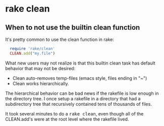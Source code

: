 # rake clean

## When to not use the builtin clean function

It's pretty common to use the clean function in rake:

```ruby
  require 'rake/clean'
  CLEAN.add("my.file")
```

What new users may not realize is that this builtin clean task has default behavior that may not be desired:
* Clean auto-removes temp-files (emacs style, files ending in "~")
* Clean works hierarchically.

The hierarchical behavior can be bad news if the rakefile is low enough in the directory tree.  I once setup a rakefile in a directory that had a subdirectory tree that recursively contained tens of thousands of files.  

It took several minutes to do a <tt>rake clean</tt>, even though all of the CLEAN.add's were at the root level where the rakefile lived.

